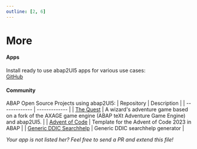 ```yaml
---
outline: [2, 6]
---
```

# More

#### Apps

Install ready to use abap2UI5 apps for various use cases:<br>
<i class="fa-brands fa-github"></i> [GitHub](https://github.com/abap2UI5-apps)

#### Community
ABAP Open Source Projects using abap2UI5:
|  Repository | Description |
| ------------- | ------------- |
| [The Quest](https://github.com/nomssi/axage)  | A wizard's adventure game based on a fork of the AXAGE game engine (ABAP teXt Adventure Game Engine) and abap2UI5.  |
| [Advent of Code](https://github.com/joltdx/abap-advent-2023-template) | Template for the Advent of Code 2023 in ABAP  |
| [Generic DDIC Searchhelp](https://github.com/axelmohnen/a2UI5-generic_search_hlp) | Generic DDIC searchhelp generator  |

 _Your app is not listed her? Feel free to send a PR and extend this file!_
